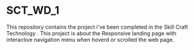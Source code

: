 # SCT_WD_1
This repository contains the project i've been completed in the Skill Craft Technology . This project is about the Responsive landing page with interactive navigation menu when hoverd or scrolled the web page. 
